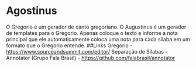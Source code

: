 # Agostinus
O Gregorio é um gerador de canto gregoriano. O Augustinus é um gerador de templates para o Gregorio. Apenas coloque o texto e informe a nota principal que ele automaticamente coloca uma nota para cada sílaba em um formato que o Gregorio entende.
##Links
Gregorio - https://www.sourceandsummit.com/editor/
Separação de Sílabas - Annotator (Grupo Fala Brasil) - https://github.com/falabrasil/annotator
